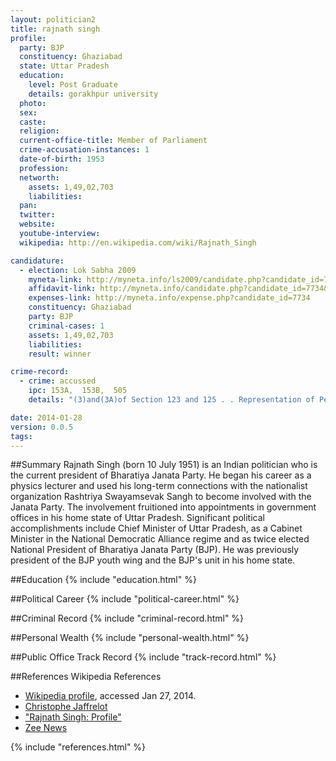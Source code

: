 ```yaml
---
layout: politician2
title: rajnath singh
profile: 
  party: BJP
  constituency: Ghaziabad
  state: Uttar Pradesh
  education: 
    level: Post Graduate
    details: gorakhpur university
  photo: 
  sex: 
  caste: 
  religion: 
  current-office-title: Member of Parliament
  crime-accusation-instances: 1
  date-of-birth: 1953
  profession: 
  networth: 
    assets: 1,49,02,703
    liabilities: 
  pan: 
  twitter: 
  website: 
  youtube-interview: 
  wikipedia: http://en.wikipedia.com/wiki/Rajnath_Singh

candidature: 
  - election: Lok Sabha 2009
    myneta-link: http://myneta.info/ls2009/candidate.php?candidate_id=7734
    affidavit-link: http://myneta.info/candidate.php?candidate_id=7734&scan=original
    expenses-link: http://myneta.info/expense.php?candidate_id=7734
    constituency: Ghaziabad 
    party: BJP
    criminal-cases: 1
    assets: 1,49,02,703
    liabilities: 
    result: winner 

crime-record: 
  - crime: accussed
    ipc: 153A,  153B,  505
    details: "(3)and(3A)of Section 123 and 125 . . Representation of People Act,Case No.265/7, Police Station Hajrat Ganj Lucknow" 

date: 2014-01-28
version: 0.0.5
tags: 
---
```

##Summary
Rajnath Singh (born 10 July 1951) is an Indian politician who is the current president of Bharatiya Janata Party. He began his career as a physics lecturer and used his long-term connections with the nationalist organization Rashtriya Swayamsevak Sangh to become involved with the Janata Party. The involvement fruitioned into appointments in government offices in his home state of Uttar Pradesh. Significant political accomplishments include Chief Minister of Uttar Pradesh, as a Cabinet Minister in the National Democratic Alliance regime and as twice elected National President of Bharatiya Janata Party (BJP). He was previously president of the BJP youth wing and the BJP's unit in his home state.




##Education
{% include "education.html" %}


##Political Career
{% include "political-career.html" %}


##Criminal Record
{% include "criminal-record.html" %}


##Personal Wealth
{% include "personal-wealth.html" %}


##Public Office Track Record
{% include "track-record.html" %}


##References
Wikipedia References
- [Wikipedia profile]({{page.profile.wikipedia}}), accessed Jan 27, 2014.
- [Christophe Jaffrelot][wiki1]
- ["Rajnath Singh: Profile"][wiki2]
- [Zee News][wiki3]

[wiki1]: http://books.google.co.in/books?id=OAkW94DtUMAC&pg=PA489
[wiki2]: http://www.zeenews.com/znnew/articles.asp?rep=2&aid=264537&sid=ARC
[wiki3]: /wiki/Zee_News


{% include "references.html" %}